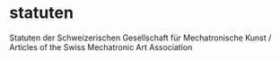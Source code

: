 # statuten
Statuten der Schweizerischen Gesellschaft für Mechatronische Kunst /  Articles of the Swiss Mechatronic Art Association

